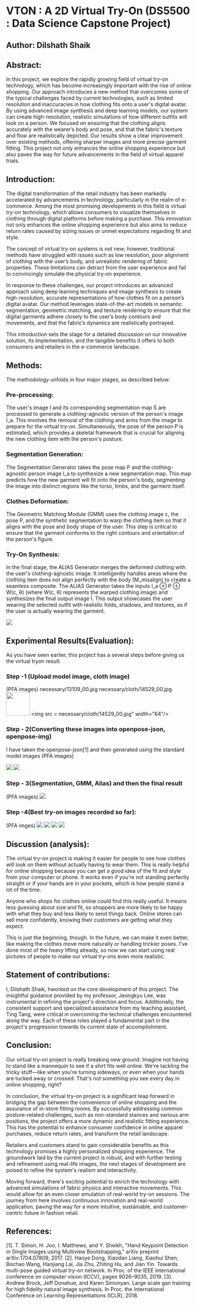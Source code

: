 # VTON : A 2D Virtual Try-On (DS5500 : Data Science Capstone Project)

## Author: Dilshath Shaik

## Abstract:

In this project, we explore the rapidly growing field of virtual try-on technology, which has become increasingly important with the rise of online shopping. Our approach introduces a new method that overcomes some of the typical challenges faced by current technologies, such as limited resolution and inaccuracies in how clothing fits onto a user's digital avatar. By using advanced image synthesis and deep learning models, our system can create high-resolution, realistic simulations of how different outfits will look on a person. We focused on ensuring that the clothing aligns accurately with the wearer’s body and pose, and that the fabric's texture and flow are realistically depicted. Our results show a clear improvement over existing methods, offering sharper images and more precise garment fitting. This project not only enhances the online shopping experience but also paves the way for future advancements in the field of virtual apparel trials.

## Introduction:

The digital transformation of the retail industry has been markedly accelerated by advancements in technology, particularly in the realm of e-commerce. Among the most promising developments in this field is virtual try-on technology, which allows consumers to visualize themselves in clothing through digital platforms before making a purchase. This innovation not only enhances the online shopping experience but also aims to reduce return rates caused by sizing issues or unmet expectations regarding fit and style.

The concept of virtual try-on systems is not new; however, traditional methods have struggled with issues such as low resolution, poor alignment of clothing with the user’s body, and unrealistic rendering of fabric properties. These limitations can detract from the user experience and fail to convincingly simulate the physical try-on experience.

In response to these challenges, our project introduces an advanced approach using deep learning techniques and image synthesis to create high-resolution, accurate representations of how clothes fit on a person’s digital avatar. Our method leverages state-of-the-art models in semantic segmentation, geometric matching, and texture rendering to ensure that the digital garments adhere closely to the user’s body contours and movements, and that the fabric’s dynamics are realistically portrayed.

This introduction sets the stage for a detailed discussion on our innovative solution, its implementation, and the tangible benefits it offers to both consumers and retailers in the e-commerce landscape.

## Methods:

The methodology unfolds in four major stages, as described below:

### Pre-processing:
The user's image I and its corresponding segmentation map S are processed to generate a clothing-agnostic version of the person's image I_a. This involves the removal of the clothing and arms from the image to prepare for the virtual try-on.
Simultaneously, the pose of the person P is estimated, which provides a skeletal framework that is crucial for aligning the new clothing item with the person's posture.

### Segmentation Generation:

The Segmentation Generator takes the pose map P and the clothing-agnostic person image I_a to synthesize a new segmentation map. This map predicts how the new garment will fit onto the person's body, segmenting the image into distinct regions like the torso, limbs, and the garment itself.

### Clothes Deformation:

The Geometric Matching Module (GMM) uses the clothing image c, the pose P, and the synthetic segmentation to warp the clothing item so that it aligns with the pose and body shape of the user. This step is critical to ensure that the garment conforms to the right contours and orientation of the person's figure.

### Try-On Synthesis:

In the final stage, the ALIAS Generator merges the deformed clothing with the user's clothing-agnostic image. It intelligently handles areas where the clothing item does not align perfectly with the body (M_misalign) to create a seamless composite.
The ALIAS Generator takes the inputs I_a ⊕ P ⊕ W(c, θ) (where W(c, θ) represents the warped clothing image) and synthesizes the final output image Ĩ. This output showcases the user wearing the selected outfit with realistic folds, shadows, and textures, as if the user is actually wearing the garment.

<img src="necessary/blockdiagram.png"/>

## Experimental Results(Evaluation):

As you have seen earlier, this project has a several steps before giving us the virtual tryon result. 

### Step -1 (Upload model image, cloth image)
(PFA images)
necessary/13109_00.jpg   necessary/cloth/14529_00.jpg
<img src="necessary/13109_00.jpg" width="64"/> <img src = necessary/cloth/14529_00.jpg" width="64"/>

### Step - 2(Converting these images into openpose-json, openpose-img)

I have taken the openpose-json[1] and then generated using the standard model images
(PFA images)

<img src="necessary/12834_00_rendered.png"/> <img src="necessary/12836_00_rendered.png"/>

### Step - 3(Segmentation, GMM, Alias) and then the final result

(PFA images)
<img src="necessary/result"/>

### Step -4(Best try-on images recorded so far):

(PFA imges)
<img src="necessary/best/07429_06802_00.jpg"/><img src="necessary/best/10653_00624_00.jpg"/><img src="necessary/best/13973_13933_00.jpg"/><img src="necessary/best/14673_14481_00.jpg"/>

## Discussion (analysis):

The virtual try-on project is making it easier for people to see how clothes will look on them without actually having to wear them. This is really helpful for online shopping because you can get a good idea of the fit and style from your computer or phone. It works even if you’re not standing perfectly straight or if your hands are in your pockets, which is how people stand a lot of the time.

Anyone who shops for clothes online could find this really useful. It means less guessing about size and fit, so shoppers are more likely to be happy with what they buy and less likely to send things back. Online stores can sell more confidently, knowing their customers are getting what they expect.

This is just the beginning, though. In the future, we can make it even better, like making the clothes move more naturally or handling trickier poses. I've done most of the heavy lifting already, so now we can start using real pictures of people to make our virtual try-ons even more realistic.

## Statement of contributions:

I, Dilshath Shaik, hworked on the core development of this project. The insightful guidance provided by my professor, Jeongkyu Lee, was instrumental in refining the project's direction and focus. Additionally, the consistent support and specialized assistance from my teaching assistant, Ting Tang, were critical in overcoming the technical challenges encountered along the way. Each of these roles played a fundamental part in the project's progression towards its current state of accomplishment.

## Conclusion:

Our virtual try-on project is really breaking new ground. Imagine not having to stand like a mannequin to see if a shirt fits well online. We're tackling the tricky stuff—like when you're turning sideways, or even when your hands are tucked away or crossed. That's not something you see every day in online shopping, right?

In conclusion, the virtual try-on project is a significant leap forward in bridging the gap between the convenience of online shopping and the assurance of in-store fitting rooms. By successfully addressing common posture-related challenges, such as non-standard stances and various arm positions, the project offers a more dynamic and realistic fitting experience. This has the potential to enhance consumer confidence in online apparel purchases, reduce return rates, and transform the retail landscape.

Retailers and customers stand to gain considerable benefits as this technology promises a highly personalized shopping experience. The groundwork laid by the current project is robust, and with further testing and refinement using real-life images, the next stages of development are poised to refine the system's realism and interactivity.

Moving forward, there's exciting potential to enrich the technology with advanced simulations of fabric physics and interactive movements. This would allow for an even closer emulation of real-world try-on sessions. The journey from here involves continuous innovation and real-world application, paving the way for a more intuitive, sustainable, and customer-centric future in fashion retail. 

## References:

[1]. T. Simon, H. Joo, I. Matthews, and Y. Sheikh, "Hand Keypoint Detection in Single Images using Multiview Bootstrapping," arXiv preprint arXiv:1704.07809, 2017. 
[2]. Haoye Dong, Xiaodan Liang, Xiaohui Shen, Bochao Wang, Hanjiang Lai, Jia Zhu, Zhiting Hu, and Jian Yin. Towards multi-pose guided virtual try-on network. In Proc. of the IEEE international conference on computer vision (ICCV), pages 9026–9035, 2019.
[3]. Andrew Brock, Jeff Donahue, and Karen Simonyan. Large scale gan training for high fidelity natural image synthesis. In Proc. the International Conference on Learning Representations (ICLR), 2018.